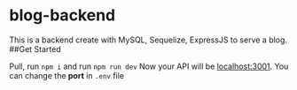 # blog-backend
This is a backend create with MySQL, Sequelize, ExpressJS to serve a blog.
##Get Started

Pull, run `npm i` and run `npm run dev`
Now your API will be [localhost:3001](localhost:3001). You can change the **port** in `.env` file
